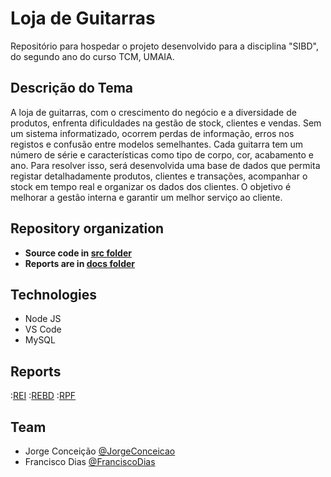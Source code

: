 # Loja de Guitarras

Repositório para hospedar o projeto desenvolvido para a disciplina "SIBD", do segundo ano do curso TCM, UMAIA.

## Descrição do Tema

A loja de guitarras, com o crescimento do negócio e a diversidade de produtos, enfrenta dificuldades na gestão de stock, clientes e vendas. Sem um sistema informatizado, ocorrem perdas de informação, erros nos registos e confusão entre modelos semelhantes. Cada guitarra tem um número de série e características como tipo de corpo, cor, acabamento e ano. Para resolver isso, será desenvolvida uma base de dados que permita registar detalhadamente produtos, clientes e transações, acompanhar o stock em tempo real e organizar os dados dos clientes. O objetivo é melhorar a gestão interna e garantir um melhor serviço ao cliente.

## Repository organization

* **Source code in [src folder](src/)**
* **Reports are in [docs folder](docs/)**

## Technologies

* Node JS
* VS Code
* MySQL

## Reports

:[REI](docs/REI/rei00.md)
:[REBD](docs/REBD/rebd00.md)
:[RPF](docs/RPF/rpf00.md)

## Team
* Jorge Conceição [@JorgeConceicao](https://github.com/JorgeConceicao-umaia)
* Francisco Dias [@FranciscoDias](https://github.com/fmsj0)
